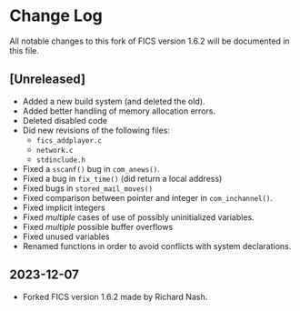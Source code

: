 # Change Log #

All notable changes to this fork of FICS version 1.6.2 will be
documented in this file.

## [Unreleased] ##
- Added a new build system (and deleted the old).
- Added better handling of memory allocation errors.
- Deleted disabled code
- Did new revisions of the following files:
  - `fics_addplayer.c`
  - `network.c`
  - `stdinclude.h`
- Fixed a `sscanf()` bug in `com_anews()`.
- Fixed a bug in `fix_time()` (did return a local address)
- Fixed bugs in `stored_mail_moves()`
- Fixed comparison between pointer and integer in `com_inchannel()`.
- Fixed implicit integers
- Fixed _multiple_ cases of use of possibly uninitialized variables.
- Fixed _multiple_ possible buffer overflows
- Fixed unused variables
- Renamed functions in order to avoid conflicts with system
  declarations.

## 2023-12-07 ##
- Forked FICS version 1.6.2 made by Richard Nash.
